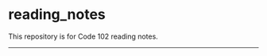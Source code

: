 # reading_notes
This repository is for Code 102 reading notes.

-----------------------------------------------------------------------------------------------------------------------------------------------------------
